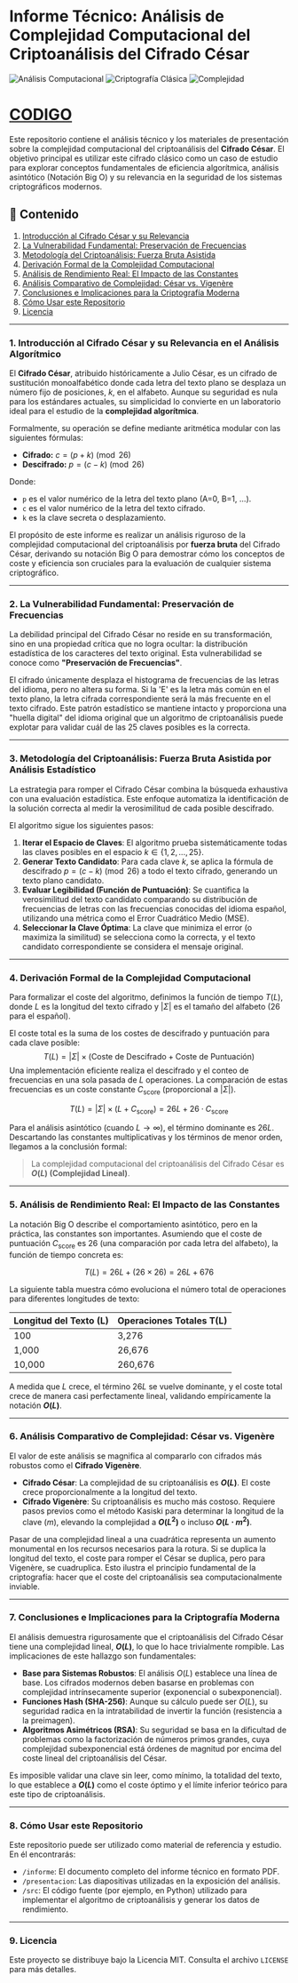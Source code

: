 # Informe Técnico: Análisis de Complejidad Computacional del Criptoanálisis del Cifrado César

![Análisis Computacional](https://img.shields.io/badge/Análisis-Complejidad_Computacional-blue.svg)
![Criptografía Clásica](https://img.shields.io/badge/Criptografía-Clásica-lightgrey.svg)
![Complejidad](https://img.shields.io/badge/Complejidad-O(L)-green.svg)

# [CODIGO](script.py)

Este repositorio contiene el análisis técnico y los materiales de presentación sobre la complejidad computacional del criptoanálisis del **Cifrado César**. El objetivo principal es utilizar este cifrado clásico como un caso de estudio para explorar conceptos fundamentales de eficiencia algorítmica, análisis asintótico (Notación Big O) y su relevancia en la seguridad de los sistemas criptográficos modernos.

## 📜 Contenido

1.  [Introducción al Cifrado César y su Relevancia](#1-introducción-al-cifrado-césar-y-su-relevancia-en-el-análisis-algorítmico)
2.  [La Vulnerabilidad Fundamental: Preservación de Frecuencias](#2-la-vulnerabilidad-fundamental-preservación-de-frecuencias)
3.  [Metodología del Criptoanálisis: Fuerza Bruta Asistida](#3-metodología-del-criptoanálisis-fuerza-bruta-asistida-por-análisis-estadístico)
4.  [Derivación Formal de la Complejidad Computacional](#4-derivación-formal-de-la-complejidad-computacional)
5.  [Análisis de Rendimiento Real: El Impacto de las Constantes](#5-análisis-de-rendimiento-real-el-impacto-de-las-constantes)
6.  [Análisis Comparativo de Complejidad: César vs. Vigenère](#6-análisis-comparativo-de-complejidad-césar-vs-vigenère)
7.  [Conclusiones e Implicaciones para la Criptografía Moderna](#7-conclusiones-e-implicaciones-para-la-criptografía-moderna)
8.  [Cómo Usar este Repositorio](#8-cómo-usar-este-repositorio)
9.  [Licencia](#9-licencia)

---

### 1. Introducción al Cifrado César y su Relevancia en el Análisis Algorítmico

El **Cifrado César**, atribuido históricamente a Julio César, es un cifrado de sustitución monoalfabético donde cada letra del texto plano se desplaza un número fijo de posiciones, $k$, en el alfabeto. Aunque su seguridad es nula para los estándares actuales, su simplicidad lo convierte en un laboratorio ideal para el estudio de la **complejidad algorítmica**.

Formalmente, su operación se define mediante aritmética modular con las siguientes fórmulas:

-   **Cifrado:** $c = (p + k) \pmod{26}$
-   **Descifrado:** $p = (c - k) \pmod{26}$

Donde:
-   `p` es el valor numérico de la letra del texto plano (A=0, B=1, ...).
-   `c` es el valor numérico de la letra del texto cifrado.
-   `k` es la clave secreta o desplazamiento.

El propósito de este informe es realizar un análisis riguroso de la complejidad computacional del criptoanálisis por **fuerza bruta** del Cifrado César, derivando su notación Big O para demostrar cómo los conceptos de coste y eficiencia son cruciales para la evaluación de cualquier sistema criptográfico.

---

### 2. La Vulnerabilidad Fundamental: Preservación de Frecuencias

La debilidad principal del Cifrado César no reside en su transformación, sino en una propiedad crítica que no logra ocultar: la distribución estadística de los caracteres del texto original. Esta vulnerabilidad se conoce como **"Preservación de Frecuencias"**.

El cifrado únicamente desplaza el histograma de frecuencias de las letras del idioma, pero no altera su forma. Si la 'E' es la letra más común en el texto plano, la letra cifrada correspondiente será la más frecuente en el texto cifrado. Este patrón estadístico se mantiene intacto y proporciona una "huella digital" del idioma original que un algoritmo de criptoanálisis puede explotar para validar cuál de las 25 claves posibles es la correcta.



---

### 3. Metodología del Criptoanálisis: Fuerza Bruta Asistida por Análisis Estadístico

La estrategia para romper el Cifrado César combina la búsqueda exhaustiva con una evaluación estadística. Este enfoque automatiza la identificación de la solución correcta al medir la verosimilitud de cada posible descifrado.

El algoritmo sigue los siguientes pasos:

1.  **Iterar el Espacio de Claves**: El algoritmo prueba sistemáticamente todas las claves posibles en el espacio $k \in \{1, 2, ..., 25\}$.
2.  **Generar Texto Candidato**: Para cada clave $k$, se aplica la fórmula de descifrado $p = (c - k) \pmod{26}$ a todo el texto cifrado, generando un texto plano candidato.
3.  **Evaluar Legibilidad (Función de Puntuación)**: Se cuantifica la verosimilitud del texto candidato comparando su distribución de frecuencias de letras con las frecuencias conocidas del idioma español, utilizando una métrica como el Error Cuadrático Medio (MSE).
4.  **Seleccionar la Clave Óptima**: La clave que minimiza el error (o maximiza la similitud) se selecciona como la correcta, y el texto candidato correspondiente se considera el mensaje original.

---

### 4. Derivación Formal de la Complejidad Computacional

Para formalizar el coste del algoritmo, definimos la función de tiempo $T(L)$, donde $L$ es la longitud del texto cifrado y $|\Sigma|$ es el tamaño del alfabeto (26 para el español).

El coste total es la suma de los costes de descifrado y puntuación para cada clave posible:
$$
T(L) = |\Sigma| \times (\text{Coste de Descifrado} + \text{Coste de Puntuación})
$$
Una implementación eficiente realiza el descifrado y el conteo de frecuencias en una sola pasada de $L$ operaciones. La comparación de estas frecuencias es un coste constante $C_{\text{score}}$ (proporcional a $|\Sigma|$).

$$
T(L) = |\Sigma| \times (L + C_{\text{score}}) = 26L + 26 \cdot C_{\text{score}}
$$

Para el análisis asintótico (cuando $L \to \infty$), el término dominante es $26L$. Descartando las constantes multiplicativas y los términos de menor orden, llegamos a la conclusión formal:

> La complejidad computacional del criptoanálisis del Cifrado César es **$O(L)$ (Complejidad Lineal)**.

---

### 5. Análisis de Rendimiento Real: El Impacto de las Constantes

La notación Big O describe el comportamiento asintótico, pero en la práctica, las constantes son importantes. Asumiendo que el coste de puntuación $C_{\text{score}}$ es 26 (una comparación por cada letra del alfabeto), la función de tiempo concreta es:

$$
T(L) = 26L + (26 \times 26) = 26L + 676
$$

La siguiente tabla muestra cómo evoluciona el número total de operaciones para diferentes longitudes de texto:

| Longitud del Texto (L) | Operaciones Totales T(L) |
| :--------------------- | :----------------------- |
| 100                    | 3,276                    |
| 1,000                  | 26,676                   |
| 10,000                 | 260,676                  |

A medida que $L$ crece, el término $26L$ se vuelve dominante, y el coste total crece de manera casi perfectamente lineal, validando empíricamente la notación **$O(L)$**.

---

### 6. Análisis Comparativo de Complejidad: César vs. Vigenère

El valor de este análisis se magnifica al compararlo con cifrados más robustos como el **Cifrado Vigenère**.

* **Cifrado César**: La complejidad de su criptoanálisis es **$O(L)$**. El coste crece proporcionalmente a la longitud del texto.
* **Cifrado Vigenère**: Su criptoanálisis es mucho más costoso. Requiere pasos previos como el método Kasiski para determinar la longitud de la clave ($m$), elevando la complejidad a **$O(L^2)$** o incluso **$O(L \cdot m^2)$**.

Pasar de una complejidad lineal a una cuadrática representa un aumento monumental en los recursos necesarios para la rotura. Si se duplica la longitud del texto, el coste para romper el César se duplica, pero para Vigenère, se cuadruplica. Esto ilustra el principio fundamental de la criptografía: hacer que el coste del criptoanálisis sea computacionalmente inviable.

---

### 7. Conclusiones e Implicaciones para la Criptografía Moderna

El análisis demuestra rigurosamente que el criptoanálisis del Cifrado César tiene una complejidad lineal, **$O(L)$**, lo que lo hace trivialmente rompible. Las implicaciones de este hallazgo son fundamentales:

* **Base para Sistemas Robustos**: El análisis $O(L)$ establece una línea de base. Los cifrados modernos deben basarse en problemas con complejidad intrínsecamente superior (exponencial o subexponencial).
* **Funciones Hash (SHA-256)**: Aunque su cálculo puede ser $O(L)$, su seguridad radica en la intratabilidad de invertir la función (resistencia a la preimagen).
* **Algoritmos Asimétricos (RSA)**: Su seguridad se basa en la dificultad de problemas como la factorización de números primos grandes, cuya complejidad subexponencial está órdenes de magnitud por encima del coste lineal del criptoanálisis del César.

Es imposible validar una clave sin leer, como mínimo, la totalidad del texto, lo que establece a **$O(L)$** como el coste óptimo y el límite inferior teórico para este tipo de criptoanálisis.

---

### 8. Cómo Usar este Repositorio

Este repositorio puede ser utilizado como material de referencia y estudio. En él encontrarás:

* `/informe`: El documento completo del informe técnico en formato PDF.
* `/presentacion`: Las diapositivas utilizadas en la exposición del análisis.
* `/src`: El código fuente (por ejemplo, en Python) utilizado para implementar el algoritmo de criptoanálisis y generar los datos de rendimiento.

---

### 9. Licencia

Este proyecto se distribuye bajo la Licencia MIT. Consulta el archivo `LICENSE` para más detalles.

